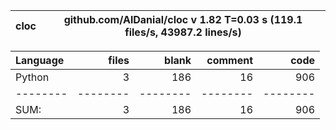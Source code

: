 cloc|github.com/AlDanial/cloc v 1.82  T=0.03 s (119.1 files/s, 43987.2 lines/s)
--- | ---

Language|files|blank|comment|code
:-------|-------:|-------:|-------:|-------:
Python|3|186|16|906
--------|--------|--------|--------|--------
SUM:|3|186|16|906
